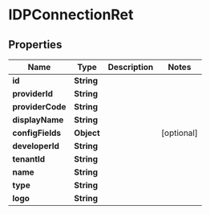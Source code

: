 

# IDPConnectionRet


## Properties

| Name | Type | Description | Notes |
|------------ | ------------- | ------------- | -------------|
|**id** | **String** |  |  |
|**providerId** | **String** |  |  |
|**providerCode** | **String** |  |  |
|**displayName** | **String** |  |  |
|**configFields** | **Object** |  |  [optional] |
|**developerId** | **String** |  |  |
|**tenantId** | **String** |  |  |
|**name** | **String** |  |  |
|**type** | **String** |  |  |
|**logo** | **String** |  |  |



